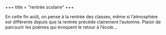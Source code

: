 +++
title = "rentrée scolaire"
+++

En cette fin août, on pense à la rentrée des classes, même si l’atmosphère est différente depuis que la rentrée précède clairement l’automne. Plaisir de parcourir les poèmes qui évoquent le retour à l’école...